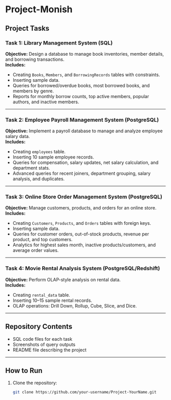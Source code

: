 # Project-Monish

##  Project Tasks

### Task 1: Library Management System (SQL)
**Objective:** Design a database to manage book inventories, member details, and borrowing transactions.  
**Includes:**  
- Creating `Books`, `Members`, and `BorrowingRecords` tables with constraints.  
- Inserting sample data.  
- Queries for borrowed/overdue books, most borrowed books, and members by genre.  
- Reports for monthly borrow counts, top active members, popular authors, and inactive members.  

---

### Task 2: Employee Payroll Management System (PostgreSQL)
**Objective:** Implement a payroll database to manage and analyze employee salary data.  
**Includes:**  
- Creating `employees` table.  
- Inserting 10 sample employee records.  
- Queries for compensation, salary updates, net salary calculation, and department stats.  
- Advanced queries for recent joiners, department grouping, salary analysis, and duplicates.  

---

### Task 3: Online Store Order Management System (PostgreSQL)
**Objective:** Manage customers, products, and orders for an online store.  
**Includes:**  
- Creating `Customers`, `Products`, and `Orders` tables with foreign keys.  
- Inserting sample data.  
- Queries for customer orders, out-of-stock products, revenue per product, and top customers.  
- Analytics for highest sales month, inactive products/customers, and average order values.  

---

### Task 4: Movie Rental Analysis System (PostgreSQL/Redshift)
**Objective:** Perform OLAP-style analysis on rental data.  
**Includes:**  
- Creating `rental_data` table.  
- Inserting 10–15 sample rental records.  
- OLAP operations: Drill Down, Rollup, Cube, Slice, and Dice.  

---

##  Repository Contents
- SQL code files for each task  
- Screenshots of query outputs  
- README file describing the project  

---

##  How to Run
1. Clone the repository:  
   ```bash
   git clone https://github.com/your-username/Project-YourName.git
